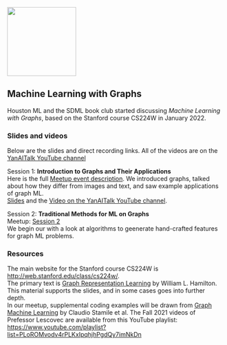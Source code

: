 <img src="https://github.com/SanDiegoMachineLearning/bookclub/blob/master/images/graph.jpg?raw=true" width="160">

## Machine Learning with Graphs

Houston ML and the SDML book club started discussing *Machine Learning with Graphs*, 
based on the Stanford course CS224W in January 2022. 

### Slides and videos
Below are the slides and direct recording links.  All of the videos are on the [YanAITalk YouTube channel](https://www.youtube.com/channel/UCihndsiX0k7uT3UXBdw0Mmg/videos)

Session 1:  **Introduction to Graphs and Their Applications** \
Here is the full [Meetup event description](https://www.meetup.com/San-Diego-Machine-Learning/events/283431771/). 
We introduced graphs, talked about how they differ from images and text, 
and saw example applications of graph ML. \
[Slides]() and the [Video on the YanAITalk YouTube channel]().

Session 2:  **Traditional Methods for ML on Graphs** \
Meetup:  [Session 2]() \
We begin our with a look at algorithms to geenerate hand-crafted features for graph ML problems.


### Resources
The main website for the Stanford course CS224W is http://web.stanford.edu/class/cs224w/. \
The primary text is [Graph Representation Learning](https://www.cs.mcgill.ca/~wlh/grl_book/) by William L. Hamilton. 
This material supports the slides, and in some cases goes into further depth. \
In our meetup, supplemental coding examples will be drawn from [Graph Machine Learning](https://www.amazon.com/dp/1800204493) by Claudio Stamile et al.
The Fall 2021 videos of Prefessor Lescovec are available from this YouTube playlist:  https://www.youtube.com/playlist?list=PLoROMvodv4rPLKxIpqhjhPgdQy7imNkDn


<br>
<br>
